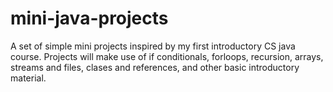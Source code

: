 # mini-java-projects
A set of simple mini projects inspired by my first introductory CS java course. Projects will make use of if conditionals, forloops, recursion, arrays, streams and files, clases and references, and other basic introductory material.
